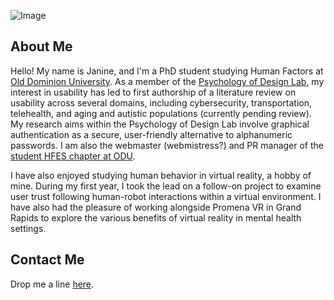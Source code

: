 
![Image](https://i.imgur.com/sR0NsP8.jpg)

## About Me

Hello! My name is Janine, and I'm a PhD student studying Human Factors at [Old Dominion University](https://www.odu.edu/psychology/academics/human-factors). As a member of the [Psychology of Design Lab](http://www.psychofdesign.com/), my interest in usability has led to first authorship of a literature review on usability across several domains, including cybersecurity, transportation, telehealth, and aging and autistic populations (currently pending review). My research aims within the Psychology of Design Lab involve graphical authentication as a secure, user-friendly alternative to alphanumeric passwords. I am also the webmaster (webmistress?) and PR manager of the [student HFES chapter at ODU](https://www.oduhfes.com/). 

I have also enjoyed studying human behavior in virtual reality, a hobby of mine. During my first year, I took the lead on a follow-on project to examine user trust following human-robot interactions within a virtual environment. I have also had the pleasure of working alongside Promena VR in Grand Rapids to explore the various benefits of virtual reality in mental health settings.

## Contact Me
Drop me a line [here](https://forms.gle/JKyQ9AWLHaDziTja7).


<!---

### Markdown

![Image](src)
pp                                                                                                   
Markdown is a lightweight and easy-to-use syntax for styling your writing. It includes conventions for

```markdown
Syntax highlighted code block

# Header 1
## Header 2
### Header 3

- Bulleted
- List

1. Numbered
2. List

**Bold** and _Italic_ and `Code` text

[Link](url) and ![Image](src) 
```

For more details see [GitHub Flavored Markdown](https://guides.github.com/features/mastering-markdown/).

### Jekyll Themes

Your Pages site will use the layout and styles from the Jekyll theme you have selected in your [repository settings](https://github.com/janinemator/janinemator.github.io/settings). The name of this theme is saved in the Jekyll `_config.yml` configuration file.

### Support or Contact

Having trouble with Pages? Check out our [documentation](https://help.github.com/categories/github-pages-basics/) or [contact support](https://github.com/contact) and we’ll help you sort it out.

 --->
